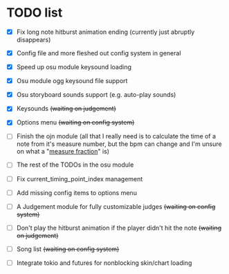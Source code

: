 TODO list
=========

- [x] Fix long note hitburst animation ending (currently just abruptly disappears)
- [x] Config file and more fleshed out config system in general
- [x] Speed up osu module keysound loading
- [x] Osu module ogg keysound file support
- [x] Osu storyboard sounds support (e.g. auto-play sounds)
- [x] Keysounds ~~(waiting on judgement)~~
- [x] Options menu ~~(waiting on config system)~~
- [ ] Finish the ojn module (all that I really need is to calculate the time of a note from it's measure number, but the bpm can change and I'm unsure on what a "[measure fraction](https://open2jam.wordpress.com/2010/10/05/the-notes-section/)" is)
- [ ] The rest of the TODOs in the osu module
- [ ] Fix current\_timing\_point\_index management
- [ ] Add missing config items to options menu

- [ ] A Judgement module for fully customizable judges ~~(waiting on config system)~~
- [ ] Don't play the hitburst animation if the player didn't hit the note ~~(waiting on judgement)~~
- [ ] Song list ~~(waiting on config system)~~

- [ ] Integrate tokio and futures for nonblocking skin/chart loading
